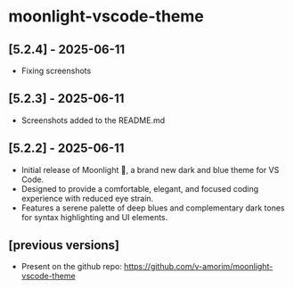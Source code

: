 # moonlight-vscode-theme

## [5.2.4] - 2025-06-11

- Fixing screenshots

## [5.2.3] - 2025-06-11

- Screenshots added to the README.md

## [5.2.2] - 2025-06-11

- Initial release of Moonlight 🌌, a brand new dark and blue theme for VS Code.
- Designed to provide a comfortable, elegant, and focused coding experience with reduced eye strain.
- Features a serene palette of deep blues and complementary dark tones for syntax highlighting and UI elements.

## [previous versions]

- Present on the github repo: https://github.com/v-amorim/moonlight-vscode-theme
